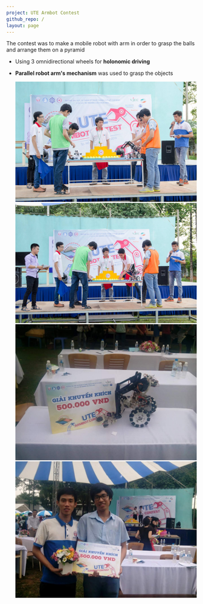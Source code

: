```yaml
---
project: UTE Armbot Contest
github_repo: /
layout: page
---
```


The contest was to make a mobile robot with arm in order to grasp the balls and arrange them on a pyramid

-   Using 3 omnidirectional wheels for **holonomic driving**
-   **Parallel robot arm's mechanism** was used to grasp the objects

    <img src="img/armbot/a.jpg" width="700">
    <img src="img/armbot/b.jpg" width="700">
    <img src="img/armbot/d.jpg" width="700">
    <img src="img/armbot/c.jpg" width="700">
